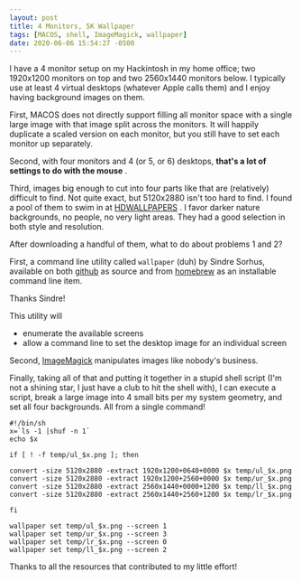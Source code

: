 ```yaml
---
layout: post
title: 4 Monitors, 5K Wallpaper
tags: [MACOS, shell, ImageMagick, wallpaper]
date: 2020-06-06 15:54:27 -0500
---
```

I have a 4 monitor setup on my Hackintosh in my home office; two 1920x1200 monitors
on top and two 2560x1440 monitors below. I typically use at least 4 virtual 
desktops (whatever Apple calls them) and I enjoy having background images 
on them.

First, MACOS does not directly support filling all monitor space with
a single large image with that image split across the monitors. It will
happily duplicate a scaled version on each monitor, but you still have
to set each monitor up separately.

Second, with four monitors and 4 (or 5, or 6) desktops, 
**that's a lot of settings to do with the mouse** .

Third, images big enough to cut into four parts like that are (relatively)
difficult to find. Not quite exact, but 5120x2880 isn't too hard to find.
I found a pool of them to swim in at [HDWALLPAPERS](https://www.hdwallpapers.in/) .
I favor darker nature backgrounds, no people, no very light areas. They had a good 
selection in both style and resolution.

After downloading a handful of them, what to do about problems 1 and 2?

First, a command line utility called ```wallpaper``` (duh) by Sindre Sorhus, 
available on both 
[github](https://github.com/sindresorhus/macos-wallpaper) as source and from [homebrew](https://brew.sh/) as an installable command line item.

Thanks Sindre!

This utility will 
* enumerate the available screens
* allow a command line to set the desktop image for an individual screen

Second, [ImageMagick](https://imagemagick.org/index.php) manipulates
images like nobody's business.

Finally, taking all of that and putting it together in a stupid shell
script (I'm not a shining star, I just have a club to hit the shell with),
I can execute a script, break a large image into 4 small bits per my 
system geometry, and set all four backgrounds.  All from a single command!

```
#!/bin/sh
x=`ls -1 |shuf -n 1`
echo $x

if [ ! -f temp/ul_$x.png ]; then

convert -size 5120x2880 -extract 1920x1200+0640+0000 $x temp/ul_$x.png
convert -size 5120x2880 -extract 1920x1200+2560+0000 $x temp/ur_$x.png
convert -size 5120x2880 -extract 2560x1440+0000+1200 $x temp/ll_$x.png
convert -size 5120x2880 -extract 2560x1440+2560+1200 $x temp/lr_$x.png

fi

wallpaper set temp/ul_$x.png --screen 1
wallpaper set temp/ur_$x.png --screen 3
wallpaper set temp/lr_$x.png --screen 0
wallpaper set temp/ll_$x.png --screen 2

```

Thanks to all the resources that contributed to my little effort!

